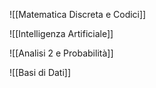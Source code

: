 ![[Matematica Discreta e Codici]]

![[Intelligenza Artificiale]]

![[Analisi 2 e Probabilità]]

![[Basi di Dati]]
